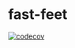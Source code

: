 # fast-feet

[![codecov](https://codecov.io/gh/lucasd-coder/fast-feet/graph/badge.svg?token=9MYI8R7IYZ)](https://codecov.io/gh/lucasd-coder/fast-feet)
